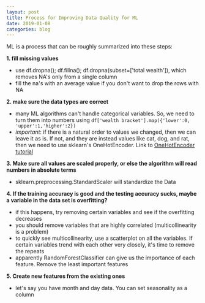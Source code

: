 ```yaml
---
layout: post
title: Process for Improving Data Quality for ML
date: 2019-01-08
categories: blog
---
```


ML is a process that can be roughly summarized into these steps:

**1. fill missing values**
- use df.dropna(); df.fillna(); df.dropna(subset=['total wealth']), which removes NA's only from a single column
- fill the na's with an average value if you don't want to drop the rows with NA

**2. make sure the data types are correct**
- many ML algorithms can't handle categorical variables. So, we need to turn them into numbers using
`df['wealth bracket'].map({'lower':0, 'upper':1,'higher':2})
`
- _important_: if there is a natural order to values we changed, then we can leave it as is. If not, and they are instead values like cat, dog, and rat, then we need to use sklearn's OneHotEncoder. Link to [OneHotEncoder tutorial](https://machinelearningmastery.com/how-to-one-hot-encode-sequence-data-in-python/)

**3. Make sure all values are scaled properly, or else the algorithm will read numbers in absolute terms**
- sklearn.preprocessing.StandardScaler will standardize the Data

**4. If the training accuracy is good and the testing accuracy sucks, maybe a variable in the data set is overfitting?**
- if this happens, try removing certain variables and see if the overfitting decreases
- you should remove variables that are highly correlated (multicollinearity is a problem)
- to quickly see multicollinearity, use a scatterplot on all the variables. If certain variables trend with each other very closely, it's time to remove the repeats
- apparently RandomForestClassifier can give us the importance of each feature. Remove the least important features

**5. Create new features from the existing ones**
- let's say you have month and day data. You can set seasonality as a column
